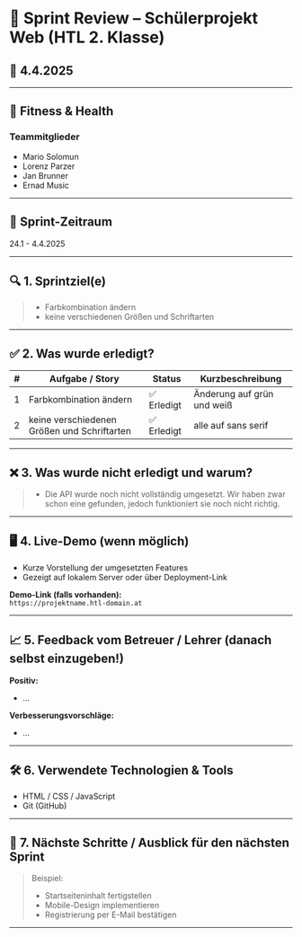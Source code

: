 # 🧾 Sprint Review – Schülerprojekt Web (HTL 2. Klasse)

## 📅 4.4.2025
<!-- z. B. 04.04.2025 -->

---

## 👥 Fitness & Health
<!-- z. B. WebDevMasters -->

### Teammitglieder
- Mario Solomun
- Lorenz Parzer
- Jan Brunner
- Ernad Music


---

## 📌 Sprint-Zeitraum  
24.1 - 4.4.2025
<!-- z. B. 25.03.2025 – 04.04.2025 -->

---

## 🔍 1. Sprintziel(e)
<!-- Welche Ziele hatte das Team für diesen Sprint? -->

  
> - Farbkombination ändern
> - keine verschiedenen Größen und Schriftarten


---

## ✅ 2. Was wurde erledigt?

| #  | Aufgabe / Story                             | Status        | Kurzbeschreibung                         |
|----|---------------------------------------------|---------------|------------------------------------------|
| 1  | Farbkombination ändern                      | ✅ Erledigt    | Änderung auf grün und weiß               |
| 2  | keine verschiedenen Größen und Schriftarten | ✅ Erledigt    | alle auf sans serif                      |


---

## ❌ 3. Was wurde nicht erledigt und warum?


> -  Die API wurde noch nicht vollständig umgesetzt. Wir haben zwar schon eine gefunden, jedoch funktioniert sie noch nicht richtig.

---

## 🖥️ 4. Live-Demo (wenn möglich)

- Kurze Vorstellung der umgesetzten Features
- Gezeigt auf lokalem Server oder über Deployment-Link

**Demo-Link (falls vorhanden):**  
`https://projektname.htl-domain.at`

---

## 📈 5. Feedback vom Betreuer / Lehrer (danach selbst einzugeben!)

**Positiv:**  
- …  

**Verbesserungsvorschläge:**  
- …

---

## 🛠️ 6. Verwendete Technologien & Tools

- HTML / CSS / JavaScript   
- Git (GitHub)  


---

## 📅 7. Nächste Schritte / Ausblick für den nächsten Sprint

> Beispiel:  
> - Startseiteninhalt fertigstellen  
> - Mobile-Design implementieren  
> - Registrierung per E-Mail bestätigen

---
